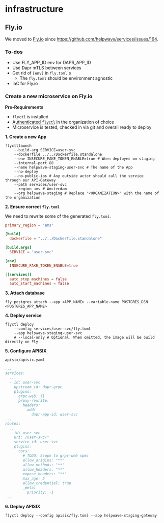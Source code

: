# infrastructure

## Fly.io

We moved to [Fly.io](https://fly.io/) since https://github.com/helpwave/services/issues/164.

### To-dos
- Use FLY_APP_ID env for DAPR_APP_ID
- Use Dapr mTLS between services
- Get rid of `[env]` in `fly.toml`´s
	- The `fly.toml` should be environment agnostic
- IaC for Fly.io

### Create a new microservice on Fly.io

__Pre-Requirements__
- `flyctl` is installed
- [Authenticated `flyctl`](https://fly.io/docs/flyctl/auth-login/) in the organization of choice
- Microservice is tested, checked in via git and overall ready to deploy

__1. Create a new App__

```shell
flyctllaunch
	--build-arg SERVICE=user-svc
	--dockerfile ../../Dockerfile.standalone
	--env INSECURE_FAKE_TOKEN_ENABLE=true # When deployed on staging
	--internal-port 80
	--name helpwave-staging-user-svc # The name of the App
	--no-deploy
	--no-public-ips # Any outside actor should call the service through our API-Gateway
	--path services/user-svc
	--region ams # Amsterdam
	--org helpwave-staging # Replace "<ORGANIZATION>" with the name of the organization
```

__2. Ensure correct `fly.toml`__

We need to rewrite some of the generated `fly.toml`.

```toml
primary_region = "ams"

[build]
  dockerfile = "../../Dockerfile.standalone"

[build.args]
  SERVICE = "user-svc"

[env]
  INSECURE_FAKE_TOKEN_ENABLE=true

[[services]]
  auto_stop_machines = false
  auto_start_machines = false
```

__3. Attach database__

```shell
fly postgres attach --app <APP_NAME> --variable-name POSTGRES_DSN <POSTGRES_APP_NAME>
```

__4. Deploy service__

```shell
flyctl deploy
	--config services/user-svc/fly.toml
	--app helpwave-staging-user-svc
	# --local-only # Optional. When omitted, the image will be build directly on Fly
```

__5. Configure APISIX__

`apisix/apisix.yaml`
```yaml
...
services:
  ...
  - id: user-svc
    upstream_id: dapr-grpc
    plugins:
      grpc-web: {}
      proxy-rewrite:
        headers:
          add:
            dapr-app-id: user-svc
...
routes:
  ...
  - id: user-svc
    uri: /user-svc/*
    service_id: user-svc
    plugins:
      cors:
        # TODO: Scope to grpc-web spec
        allow_origins: "**"
        allow_methods: "**"
        allow_headers: "**"
        expose_headers: "**"
        max_age: 5
        allow_credential: true
        _meta:
          priority: -1
...
```

__6. Deploy APISIX__

`flyctl deploy --config apisix/fly.toml --app helpwave-staging-gateway`

